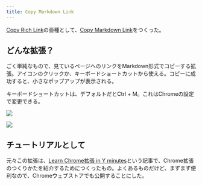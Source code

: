 ```yaml
---
title: Copy Markdown Link
---
```

[Copy Rich Link](https://chrome.google.com/webstore/detail/copy-rich-link/hikiamlgpdcabppakpmemaofmkgknpea)の亜種として、[Copy Markdown Link](https://chrome.google.com/webstore/detail/copy-markdown-link/gkceaaphhbeanfciglgpffnncfpipjpa)をつくった。

どんな拡張？
------

ごく単純なもので、見ているページへのリンクをMarkdown形式でコピーする拡張。アイコンのクリックか、キーボードショートカットから使える。コピーに成功すると、小さなポップアップが表示される。

キーボードショートカットは、デフォルトだとCtrl + M。これはChromeの設定で変更できる。

![](https://lh3.googleusercontent.com/4yxkxp6vHZw41wsBl6yAWPOS6pGaxSnVnvYwxDXne9VxXvKM6C1DWJJPXZPVQsAm1QaHYW6WQqqKyTBjQfLSb6ncslR028wALNbrVCZp6ZXvM-26hiAzlIGjVVUy36Nhq7kq4UXawuI0ZFVQGg)

![](https://lh5.googleusercontent.com/LLy7iXYbZT6EUeXOixblVE-tdSTz1FryLWV6eOhYbHYKauOfdpDAq-mBHzuYPn29-ZwIJNc9us-AqHEJfpYoPtRfag0tEOS3GfWsU8xNufUGgPY6WQiW2HLASpZorVu1CctN-JP2iH6-h90nCA)

チュートリアルとして
----------

元々この拡張は、[Learn Chrome拡張 in Y minutes](https://r7kamura.com/articles/2022-05-18-learn-chrome-extention-in-y-minutes)という記事で、Chrome拡張のつくりかたを紹介するためにつくったもの。よくあるものだけど、まずまず便利なので、Chromeウェブストアでも公開することにした。
